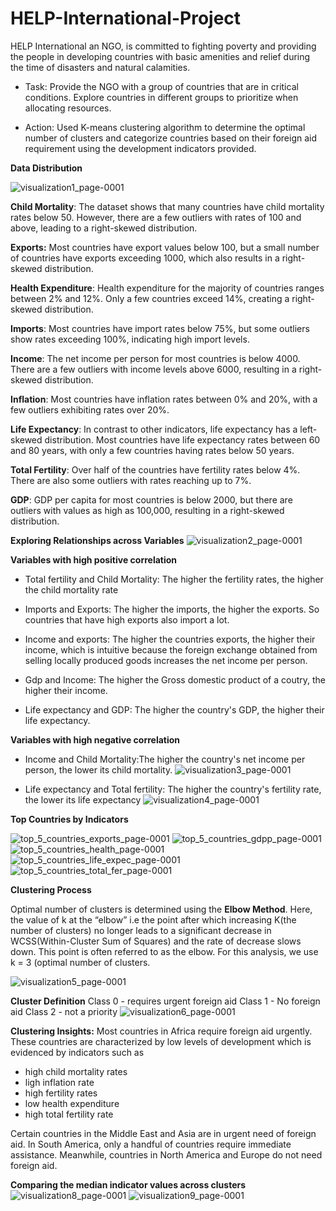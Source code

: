 # HELP-International-Project
HELP International an NGO, is committed to fighting poverty and providing the people in developing countries with basic amenities and relief during the time of disasters and natural calamities.
 
- Task:  Provide the NGO with a group of countries that are in critical conditions. Explore countries in different groups to prioritize when allocating resources.

- Action: Used K-means clustering algorithm to determine the optimal number of clusters and categorize countries based on their foreign aid requirement using the development indicators provided.

****Data Distribution****

![visualization1_page-0001](https://github.com/user-attachments/assets/664d9b89-6125-42b8-9791-cd54db5b925e)


**Child Mortality**: The dataset shows that many countries have child mortality rates below 50. However, there 
are a few outliers with rates of 100 and above, leading to a right-skewed distribution.

**Exports:** Most countries have export values below 100, but a small number of countries have exports exceeding 
1000, which also results in a right-skewed distribution.

**Health Expenditure**: Health expenditure for the majority of countries ranges between 2% and 12%. Only a few 
countries exceed 14%, creating a right-skewed distribution.

**Imports**: Most countries have import rates below 75%, but some outliers show rates exceeding 100%, indicating 
high import levels.

**Income**: The net income per person for most countries is below 4000. There are a few outliers with income levels 
above 6000, resulting in a right-skewed distribution.

**Inflation**: Most countries have inflation rates between 0% and 20%, with a few outliers exhibiting rates over 20%.

**Life Expectancy**: In contrast to other indicators, life expectancy has a left-skewed distribution. Most countries 
have life expectancy rates between 60 and 80 years, with only a few countries having rates below 50 years.

**Total Fertility**: Over half of the countries have fertility rates below 4%. There are also some outliers with 
rates reaching up to 7%.

**GDP**: GDP per capita for most countries is below 2000, but there are outliers with values as high as 100,000, 
resulting in a right-skewed distribution.

****Exploring Relationships across Variables****
![visualization2_page-0001](https://github.com/user-attachments/assets/e986d494-9faa-4236-a7f6-3fcdad062ea8)

**Variables with high positive correlation**
- Total fertility and Child Mortality: The higher the fertility rates, the higher the child mortality rate
  
- Imports and Exports: The higher the imports, the higher the exports. So countries that have high exports also import a lot.

- Income and exports: The higher the countries exports, the higher their income,
which is intuitive because the foreign exchange obtained from selling locally produced goods
increases the net income per person. 

- Gdp and Income: The higher the Gross domestic product of a coutry, the higher 
their income.

- Life expectancy and GDP: The higher the country's GDP, the higher their life expectancy.

**Variables with high negative correlation**
- Income and Child Mortality:The higher the country's net income per person, the lower its 
child mortality.
![visualization3_page-0001](https://github.com/user-attachments/assets/68723464-3e9a-4293-aafe-f4059c0da53f)


- Life expectancy and Total fertility: The higher the country's fertility rate, the lower
its life expectancy
![visualization4_page-0001](https://github.com/user-attachments/assets/e676555d-45d9-4b35-8c80-307a411bb5f9)

**Top Countries by Indicators**

![top_5_countries_exports_page-0001](https://github.com/user-attachments/assets/928e3d4a-75b2-4854-9d31-d1909a749a5f)
![top_5_countries_gdpp_page-0001](https://github.com/user-attachments/assets/56bdff42-9317-41ce-9f58-55f2245f7424)
![top_5_countries_health_page-0001](https://github.com/user-attachments/assets/409727ec-2937-4d40-92a8-0a34f3fb58be)
![top_5_countries_life_expec_page-0001](https://github.com/user-attachments/assets/53b7c94a-45bc-4346-bd92-13fbf3395bde)
![top_5_countries_total_fer_page-0001](https://github.com/user-attachments/assets/e72ed5a2-7933-4246-b55f-3c338443d0fc)


****Clustering Process****

Optimal number of clusters is determined using the **Elbow Method**. Here, the value of k at the “elbow” i.e the point after which  increasing K(the number of clusters) no longer leads to a significant decrease in WCSS(Within-Cluster Sum of Squares) and the rate of decrease slows down. This point is often referred to as the elbow. For this analysis, we use k = 3 (optimal number of clusters.

![visualization5_page-0001](https://github.com/user-attachments/assets/fa93dd87-0d9d-414c-8cab-13981658e2b8)

**Cluster Definition**
 Class 0 - requires urgent foreign aid
 Class 1 - No foreign aid 
 Class 2 - not a priority
![visualization6_page-0001](https://github.com/user-attachments/assets/e1f459b0-df64-475f-9413-ae41090b2dc5)


****Clustering Insights:****
Most countries in Africa require foreign aid urgently. These countries are characterized 
by low levels of development which is evidenced by indicators such as  
- high child mortality rates
- ligh inflation rate
- high fertility rates
- low health expenditure
- high total fertility rate

Certain countries in the Middle East and Asia are in urgent need of foreign aid. In South America, only a handful of countries require immediate assistance. Meanwhile, countries in North America and Europe do not need foreign aid.

****Comparing the median indicator values across clusters****
![visualization8_page-0001](https://github.com/user-attachments/assets/e87bb31b-6a0f-4466-98e3-01dd55c34a53)
![visualization9_page-0001](https://github.com/user-attachments/assets/d74b49f0-8e2e-438e-afa8-10c67edd069a)
